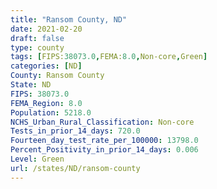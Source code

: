 ```yaml
---
title: "Ransom County, ND"
date: 2021-02-20
draft: false
type: county
tags: [FIPS:38073.0,FEMA:8.0,Non-core,Green]
categories: [ND]
County: Ransom County
State: ND
FIPS: 38073.0
FEMA_Region: 8.0
Population: 5218.0
NCHS_Urban_Rural_Classification: Non-core
Tests_in_prior_14_days: 720.0
Fourteen_day_test_rate_per_100000: 13798.0
Percent_Positivity_in_prior_14_days: 0.006
Level: Green
url: /states/ND/ransom-county
---
```



